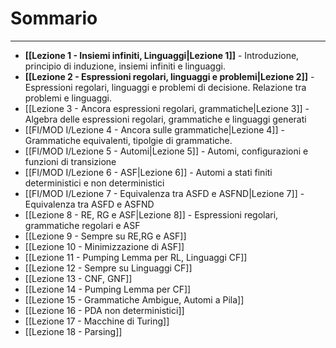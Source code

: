 # Sommario
---
- **[[Lezione 1 - Insiemi infiniti, Linguaggi|Lezione 1]]** - Introduzione, principio di induzione, insiemi infiniti e linguaggi.
- **[[Lezione 2 - Espressioni regolari, linguaggi e problemi|Lezione 2]]** - Espressioni regolari, linguaggi e problemi di decisione. Relazione tra problemi e linguaggi. 
- [[Lezione 3 - Ancora espressioni regolari, grammatiche|Lezione 3]] - Algebra delle espressioni regolari, grammatiche e linguaggi generati
- [[FI/MOD I/Lezione 4 - Ancora sulle grammatiche|Lezione 4]] - Grammatiche equivalenti, tipolgie di grammatiche. 
- [[FI/MOD I/Lezione 5 - Automi|Lezione 5]] - Automi, configurazioni e funzioni di transizione
- [[FI/MOD I/Lezione 6 - ASF|Lezione 6]] - Automi a stati finiti deterministici e non deterministici
- [[FI/MOD I/Lezione 7 - Equivalenza tra ASFD e ASFND|Lezione 7]] - Equivalenza tra ASFD e ASFND
- [[Lezione 8 - RE, RG e ASF|Lezione 8]] - Espressioni regolari, grammatiche regolari e ASF
- [[Lezione 9 - Sempre su RE,RG e ASF]] 
- [[Lezione 10 - Minimizzazione di ASF]]
- [[Lezione 11 - Pumping Lemma per RL, Linguaggi CF]]
- [[Lezione 12 - Sempre su Linguaggi CF]]
- [[Lezione 13 - CNF, GNF]]
- [[Lezione 14 - Pumping Lemma per CF]]
- [[Lezione 15 - Grammatiche Ambigue, Automi a Pila]]
- [[Lezione 16 - PDA non deterministici]]
- [[Lezione 17 - Macchine di Turing]]
- [[Lezione 18 - Parsing]]